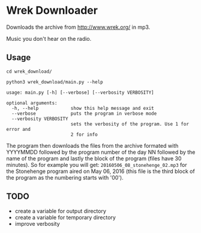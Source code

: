 # Wrek Downloader
Downloads the archive from http://www.wrek.org/ in mp3.

Music you don't hear on the radio.

## Usage
    cd wrek_download/
    
    python3 wrek_download/main.py --help
    
    usage: main.py [-h] [--verbose] [--verbosity VERBOSITY]
    
    optional arguments:
      -h, --help            show this help message and exit
      --verbose             puts the program in verbose mode
      --verbosity VERBOSITY
                            sets the verbosity of the program. Use 1 for error and
                            2 for info
The program then downloads the files from the archive formated with YYYYMMDD followed by the program number of the day NN followed by the name of the program and lastly the block of the program (files have 30 minutes). So for example you will get: `20160506_08_stonehenge_02.mp3` for the Stonehenge program aired on May 06, 2016 (this file is the third block of the program as the numbering starts with '00').

## TODO
- create a variable for output directory
- create a variable for temporary directory
- improve verbosity
